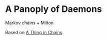 A Panoply of Daemons
======

Markov chains + Milton

Based on [A Thing in Chains](https://github.com/lex1nat0r/chains).


